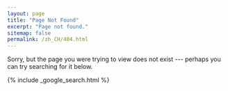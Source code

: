 ```yaml
---
layout: page
title: "Page Not Found"
excerpt: "Page not found."
sitemap: false
permalink: /zh_CH/404.html
---
```


Sorry, but the page you were trying to view does not exist --- perhaps you can try searching for it below.

{% include _google_search.html %}